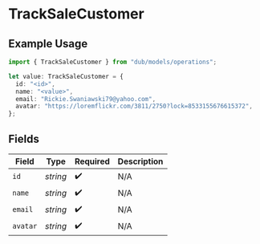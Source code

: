 # TrackSaleCustomer

## Example Usage

```typescript
import { TrackSaleCustomer } from "dub/models/operations";

let value: TrackSaleCustomer = {
  id: "<id>",
  name: "<value>",
  email: "Rickie.Swaniawski79@yahoo.com",
  avatar: "https://loremflickr.com/3811/2750?lock=8533155676615372",
};
```

## Fields

| Field              | Type               | Required           | Description        |
| ------------------ | ------------------ | ------------------ | ------------------ |
| `id`               | *string*           | :heavy_check_mark: | N/A                |
| `name`             | *string*           | :heavy_check_mark: | N/A                |
| `email`            | *string*           | :heavy_check_mark: | N/A                |
| `avatar`           | *string*           | :heavy_check_mark: | N/A                |